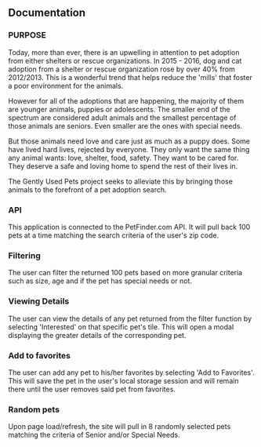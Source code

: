 ## **Documentation**  


### PURPOSE
Today, more than ever, there is an upwelling in attention to pet adoption from either shelters or rescue organizations. In 2015 - 2016, dog and cat adoption from a shelter or rescue organization rose by over 40% from 2012/2013. This is a wonderful trend that helps reduce the 'mills' that foster a poor environment for the animals.

However for all of the adoptions that are happening, the majority of them are younger animals, puppies or adolescents. The smaller end of the spectrum are considered adult animals and the smallest percentage of those animals are seniors. Even smaller are the ones with special needs.

But those animals need love and care just as much as a puppy does. Some have lived hard lives, rejected by everyone. They only want the same thing any animal wants: love, shelter, food, safety. They want to be cared for. They deserve a safe and loving home to spend the rest of their lives in.

The Gently Used Pets project seeks to alleviate this by bringing those animals to the forefront of a pet adoption search.

### API
This application is connected to the PetFinder.com API.  It will pull back 100 pets at a time matching the search criteria of the user's zip code.

### Filtering
The user can filter the returned 100 pets based on more granular criteria such as size, age and if the pet has special needs or not.

### Viewing Details
The user can view the details of any pet returned from the filter function by selecting 'Interested' on that specific pet's tile.  This will open a modal displaying the greater details of the corresponding pet.  

### Add to favorites
The user can add any pet to his/her favorites by selecting 'Add to Favorites'.  This will save the pet in the user's local storage session and will remain there until the user removes said pet from favorites.

### Random pets
Upon page load/refresh, the site will pull in 8 randomly selected pets matching the criteria of Senior and/or Special Needs.  

